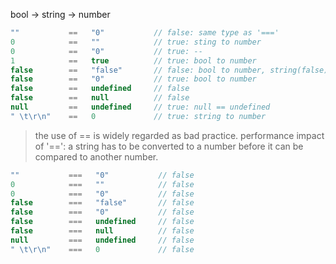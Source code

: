 
bool -> string -> number
```javascript
""           ==   "0"           // false: same type as '==='
0            ==   ""            // true: sting to number
0            ==   "0"           // true: --
1            ==   true          // true: bool to number
false        ==   "false"       // false: bool to number, string(false) to number.(error) ***
false        ==   "0"           // true: bool to number
false        ==   undefined     // false
false        ==   null          // false
null         ==   undefined     // true: null == undefined
" \t\r\n"    ==   0             // true: string to number
```

> the use of == is widely regarded as bad practice.
> performance impact of '==': a string has to be converted to a number before it can be compared to another number.

```javascript
""           ===   "0"           // false
0            ===   ""            // false
0            ===   "0"           // false
false        ===   "false"       // false
false        ===   "0"           // false
false        ===   undefined     // false
false        ===   null          // false
null         ===   undefined     // false
" \t\r\n"    ===   0             // false
```